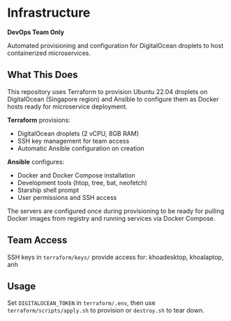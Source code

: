 # Infrastructure

**DevOps Team Only**

Automated provisioning and configuration for DigitalOcean droplets to host containerized microservices.

## What This Does

This repository uses Terraform to provision Ubuntu 22.04 droplets on DigitalOcean (Singapore region) and Ansible to configure them as Docker hosts ready for microservice deployment.

**Terraform** provisions:
- DigitalOcean droplets (2 vCPU, 8GB RAM)
- SSH key management for team access
- Automatic Ansible configuration on creation

**Ansible** configures:
- Docker and Docker Compose installation
- Development tools (htop, tree, bat, neofetch)
- Starship shell prompt
- User permissions and SSH access

The servers are configured once during provisioning to be ready for pulling Docker images from registry and running services via Docker Compose.

## Team Access

SSH keys in `terraform/keys/` provide access for: khoadesktop, khoalaptop, anh

## Usage

Set `DIGITALOCEAN_TOKEN` in `terraform/.env`, then use `terraform/scripts/apply.sh` to provision or `destroy.sh` to tear down.
